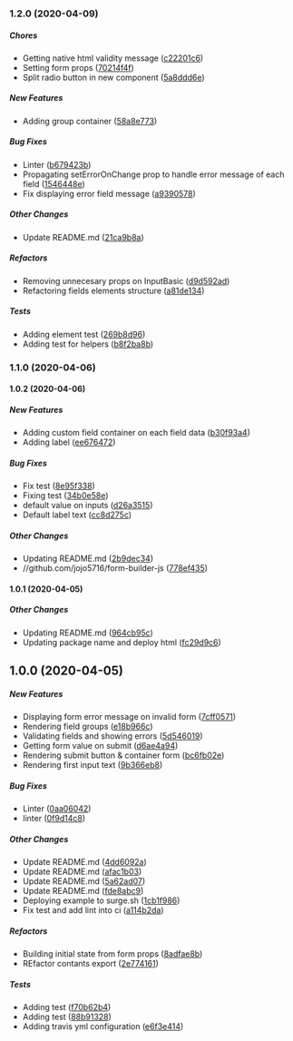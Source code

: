 ### 1.2.0 (2020-04-09)

##### Chores

*  Getting native html validity message ([c22201c6](https://github.com/jojo5716/form-builder-js/commit/c22201c60602f14e418448becb5dc3054401f694))
*  Setting form props ([70214f4f](https://github.com/jojo5716/form-builder-js/commit/70214f4f1f5c333294c30248dec8827ae7f54eea))
*  Split radio button in new component ([5a8ddd6e](https://github.com/jojo5716/form-builder-js/commit/5a8ddd6e71d5df644686c110042f3813337a7591))

##### New Features

*  Adding group container ([58a8e773](https://github.com/jojo5716/form-builder-js/commit/58a8e77375d3f292bca6fffa11de9ae93ca1db5d))

##### Bug Fixes

*  Linter ([b679423b](https://github.com/jojo5716/form-builder-js/commit/b679423b8c207c836cb1a71dd439eade13cf6830))
*  Propagating setErrorOnChange prop to handle error message of each field ([1546448e](https://github.com/jojo5716/form-builder-js/commit/1546448e404f023a76f6a1500114de36877cb1e3))
*  Fix displaying error field message ([a9390578](https://github.com/jojo5716/form-builder-js/commit/a939057895d388df8f3a464142c11364a1466d2f))

##### Other Changes

*  Update README.md ([21ca9b8a](https://github.com/jojo5716/form-builder-js/commit/21ca9b8ad6bd1599b3a4e6fc59332181d04badb6))

##### Refactors

*  Removing unnecesary props on InputBasic ([d9d592ad](https://github.com/jojo5716/form-builder-js/commit/d9d592ade3f97ff42762d8200aea0195eb8817e0))
*  Refactoring fields elements structure ([a81de134](https://github.com/jojo5716/form-builder-js/commit/a81de1346caea198bb5e6b36ddf7f5a9d4babc12))

##### Tests

*  Adding element test ([269b8d96](https://github.com/jojo5716/form-builder-js/commit/269b8d9675fd829a66ab7ead9edfebf3644397d5))
*  Adding test for helpers ([b8f2ba8b](https://github.com/jojo5716/form-builder-js/commit/b8f2ba8b9e3a973a925b0f819da9668ea1928a39))

### 1.1.0 (2020-04-06)

#### 1.0.2 (2020-04-06)

##### New Features

*  Adding custom field container on each field data ([b30f93a4](https://github.com/jojo5716/form-builder-js/commit/b30f93a404bc28a7686186994ab263e17a6437fb))
*  Adding label ([ee676472](https://github.com/jojo5716/form-builder-js/commit/ee6764729e135185b2a2cf5625a7df3d4fa14ecf))

##### Bug Fixes

*  Fix test ([8e95f338](https://github.com/jojo5716/form-builder-js/commit/8e95f338ec57619e2cceeca4b29d4443a37eb661))
*  Fixing test ([34b0e58e](https://github.com/jojo5716/form-builder-js/commit/34b0e58e972a7dca41de886dc2472f6733e650b3))
*  default value on inputs ([d26a3515](https://github.com/jojo5716/form-builder-js/commit/d26a3515bec948dd6dc738f595409bb354c0c6fc))
*  Default label text ([cc8d275c](https://github.com/jojo5716/form-builder-js/commit/cc8d275c76eb6660671ebd775f61ccdc2b18815f))

##### Other Changes

*  Updating README.md ([2b9dec34](https://github.com/jojo5716/form-builder-js/commit/2b9dec344c3438f6501b298b3f4b884704277209))
* //github.com/jojo5716/form-builder-js ([778ef435](https://github.com/jojo5716/form-builder-js/commit/778ef435a4824ba5385befff79a98937e145bc9c))

#### 1.0.1 (2020-04-05)

##### Other Changes

*  Updating README.md ([964cb95c](https://github.com/jojo5716/form-builder-js/commit/964cb95ca955a1c6784b7ffc5da22d10ceaeb2e8))
*  Updating package name and deploy html ([fc29d9c6](https://github.com/jojo5716/form-builder-js/commit/fc29d9c69f74d3737251f55874a09bd9d1c1c5b3))

## 1.0.0 (2020-04-05)

##### New Features

*  Displaying form error message on invalid form ([7cff0571](https://github.com/jojo5716/form-builder-js/commit/7cff0571854311472ee1cc6ea570767374f547ec))
*  Rendering field groups ([e18b966c](https://github.com/jojo5716/form-builder-js/commit/e18b966c32c88c51dc41ed8b99b0e6bfe88ffa20))
*  Validating fields and showing errors ([5d546019](https://github.com/jojo5716/form-builder-js/commit/5d546019dffb6bffc53b430a2bee125982d423aa))
*  Getting form value on submit ([d6ae4a94](https://github.com/jojo5716/form-builder-js/commit/d6ae4a94d0a738e1150d6f2325421a95846f0004))
*  Rendering submit button & container form ([bc6fb02e](https://github.com/jojo5716/form-builder-js/commit/bc6fb02ea494632f7c81f0b1a441859aa663be65))
*  Rendering first input text ([9b366eb8](https://github.com/jojo5716/form-builder-js/commit/9b366eb830d3dfd66f9e40d47c580d8e3b667c46))

##### Bug Fixes

*  Linter ([0aa06042](https://github.com/jojo5716/form-builder-js/commit/0aa06042dbd2d6ec681b9223361449463d431d15))
*  linter ([0f9d14c8](https://github.com/jojo5716/form-builder-js/commit/0f9d14c82737f94b90fea10409f646bf29b28247))

##### Other Changes

*  Update README.md ([4dd6092a](https://github.com/jojo5716/form-builder-js/commit/4dd6092a2c7a9207c3f6827009e4c0bab9c63994))
*  Update README.md ([afac1b03](https://github.com/jojo5716/form-builder-js/commit/afac1b03fb1df3f8474007bcf17704a6fbe8fac5))
*  Update README.md ([5a62ad07](https://github.com/jojo5716/form-builder-js/commit/5a62ad07c33605054e3dc77ade7195d1887fafa1))
*  Update README.md ([fde8abc9](https://github.com/jojo5716/form-builder-js/commit/fde8abc93fdc6f3927c2eeb89c77e06db3393e88))
*  Deploying example to surge.sh ([1cb1f986](https://github.com/jojo5716/form-builder-js/commit/1cb1f9863f21354ad5f30a01abca8c4138839611))
*  Fix test and add lint into ci ([a114b2da](https://github.com/jojo5716/form-builder-js/commit/a114b2da66cddbe0a0287ad290dd747c70611a2a))

##### Refactors

*  Building initial state from form props ([8adfae8b](https://github.com/jojo5716/form-builder-js/commit/8adfae8b9fe08d063e9b73d576e10a5bcb992749))
*  REfactor contants export ([2e774161](https://github.com/jojo5716/form-builder-js/commit/2e77416102ecd984ee3ee123df4f2d544e481220))

##### Tests

*  Adding test ([f70b62b4](https://github.com/jojo5716/form-builder-js/commit/f70b62b4024c5b6105b097b638509d835157680a))
*  Adding test ([88b91328](https://github.com/jojo5716/form-builder-js/commit/88b9132846e50b2527cf0d1a455479e2b8d2c0fe))
*  Adding travis yml configuration ([e6f3e414](https://github.com/jojo5716/form-builder-js/commit/e6f3e414038fe986506761569f15585034771368))

